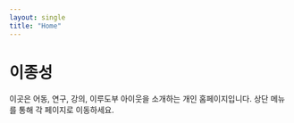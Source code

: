 ```yaml
---
layout: single
title: "Home"
---
```


# 이종성

이곳은 어동, 연구, 강의, 이루도부 아이웃을 소개하는 개인 홈페이지입니다. 상단 메뉴를 통해 각 페이지로 이동하세요.
